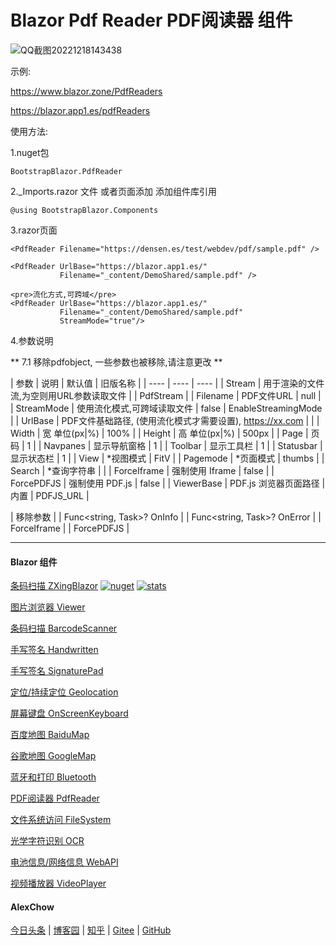 # Blazor Pdf Reader PDF阅读器 组件  

![QQ截图20221218143438](https://user-images.githubusercontent.com/8428709/208301379-21e3b760-3f80-4941-9deb-1d34728ca2a5.jpg)

示例:

https://www.blazor.zone/PdfReaders

https://blazor.app1.es/pdfReaders

使用方法:

1.nuget包

```BootstrapBlazor.PdfReader```

2._Imports.razor 文件 或者页面添加 添加组件库引用

```@using BootstrapBlazor.Components```


3.razor页面
```
<PdfReader Filename="https://densen.es/test/webdev/pdf/sample.pdf" />
           
<PdfReader UrlBase="https://blazor.app1.es/"
           Filename="_content/DemoShared/sample.pdf" />

<pre>流化方式,可跨域</pre>
<PdfReader UrlBase="https://blazor.app1.es/"
           Filename="_content/DemoShared/sample.pdf" 
           StreamMode="true"/> 
```

4.参数说明 

** 7.1 移除pdfobject, 一些参数也被移除,请注意更改 **

|  参数   | 说明  | 默认值  | 旧版名称 |
|  ----  | ----  | ----  | 
| Stream  | 用于渲染的文件流,为空则用URL参数读取文件 |  | PdfStream |
| Filename  | PDF文件URL | null | 
| StreamMode  | 使用流化模式,可跨域读取文件 | false | EnableStreamingMode |
| UrlBase  | PDF文件基础路径, (使用流化模式才需要设置),  https://xx.com |  | 
| Width  | 宽 单位(px|%) | 100% | 
| Height  | 高 单位(px|%) | 500px | 
| Page | 页码 | 1 |
| Navpanes | 显示导航窗格 | 1 |
| Toolbar | 显示工具栏 | 1 |
| Statusbar | 显示状态栏 | 1 |
| View | *视图模式 | FitV |
| Pagemode | *页面模式 | thumbs |
| Search | *查询字符串 | | 
| ForceIframe | 强制使用 Iframe | false |
| ForcePDFJS | 强制使用 PDF.js | false |
| ViewerBase | PDF.js 浏览器页面路径 | 内置 | PDFJS_URL |

| 移除参数 | 
| Func<string, Task>? OnInfo | 
| Func<string, Task>? OnError | 
| ForceIframe | 
| ForcePDFJS | 

---
#### Blazor 组件

[条码扫描 ZXingBlazor](https://www.nuget.org/packages/ZXingBlazor#readme-body-tab)
[![nuget](https://img.shields.io/nuget/v/ZXingBlazor.svg?style=flat-square)](https://www.nuget.org/packages/ZXingBlazor) 
[![stats](https://img.shields.io/nuget/dt/ZXingBlazor.svg?style=flat-square)](https://www.nuget.org/stats/packages/ZXingBlazor?groupby=Version)

[图片浏览器 Viewer](https://www.nuget.org/packages/BootstrapBlazor.Viewer#readme-body-tab)
  
[条码扫描 BarcodeScanner](Densen.Component.Blazor/BarcodeScanner.md)
   
[手写签名 Handwritten](Densen.Component.Blazor/Handwritten.md)

[手写签名 SignaturePad](https://www.nuget.org/packages/BootstrapBlazor.SignaturePad#readme-body-tab)

[定位/持续定位 Geolocation](https://www.nuget.org/packages/BootstrapBlazor.Geolocation#readme-body-tab)

[屏幕键盘 OnScreenKeyboard](https://www.nuget.org/packages/BootstrapBlazor.OnScreenKeyboard#readme-body-tab)

[百度地图 BaiduMap](https://www.nuget.org/packages/BootstrapBlazor.BaiduMap#readme-body-tab)

[谷歌地图 GoogleMap](https://www.nuget.org/packages/BootstrapBlazor.Maps#readme-body-tab)

[蓝牙和打印 Bluetooth](https://www.nuget.org/packages/BootstrapBlazor.Bluetooth#readme-body-tab)

[PDF阅读器 PdfReader](https://www.nuget.org/packages/BootstrapBlazor.PdfReader#readme-body-tab)

[文件系统访问 FileSystem](https://www.nuget.org/packages/BootstrapBlazor.FileSystem#readme-body-tab)

[光学字符识别 OCR](https://www.nuget.org/packages/BootstrapBlazor.OCR#readme-body-tab)

[电池信息/网络信息 WebAPI](https://www.nuget.org/packages/BootstrapBlazor.WebAPI#readme-body-tab)

[视频播放器 VideoPlayer](https://www.nuget.org/packages/BootstrapBlazor.VideoPlayer#readme-body-tab)

#### AlexChow

[今日头条](https://www.toutiao.com/c/user/token/MS4wLjABAAAAGMBzlmgJx0rytwH08AEEY8F0wIVXB2soJXXdUP3ohAE/?) | [博客园](https://www.cnblogs.com/densen2014) | [知乎](https://www.zhihu.com/people/alex-chow-54) | [Gitee](https://gitee.com/densen2014) | [GitHub](https://github.com/densen2014)
